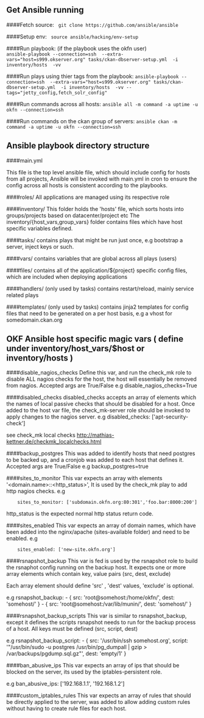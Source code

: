 Get Ansible running
---

####Fetch source:
``` git clone https://github.com/ansible/ansible```

####Setup env:
``` source ansible/hacking/env-setup```

####Run playbook: 
(if the playbook uses the okfn user)  
``` ansible-playbook --connection=ssh  --extra-vars="host=s999.okserver.org" tasks/ckan-dbserver-setup.yml  -i inventory/hosts  -vv ```

####Run plays using thier tags from the playbook:
``` ansible-playbook --connection=ssh  --extra-vars="host=s999.okserver.org" tasks/ckan-dbserver-setup.yml  -i inventory/hosts  -vv --tags="jetty_config,fetch_solr_config" ```

####Run commands across all hosts:
``` ansible all -m command -a uptime -u okfn --connection=ssh ```

####Run commands on the ckan group of servers:
``` ansible ckan -m command -a uptime -u okfn --connection=ssh ```


Ansible playbook directory structure
---

####main.yml

This file is the top level ansible file, which should include config for hosts from all projects,
Ansible will be invoked with main.yml in cron to ensure the config across all hosts is consistent according to the playbooks.

####roles/
All applications are managed using its respective role


####inventory/
This folder holds the 'hosts' file, which sorts hosts into groups/projects based on datacenter/project etc
The inventory/{host_vars,group_vars} folder contains files which have host specific variables defined.

####tasks/
contains plays that might be run just once, e.g bootstrap a server, inject keys or such.

####vars/ 
contains variables that are global across all plays (users)

####files/ 
contains all of the application/${project} specific config files, which are included when deploying applications

####handlers/ (only used by tasks)
contains restart/reload, mainly service related plays

####templates/ (only used by tasks)
contains jinja2 templates for config files that need to be generated on a per host basis, e.g a vhost for somedomain.ckan.org


OKF Ansible host specific magic vars ( define under inventory/host_vars/$host or inventory/hosts )
----

####disable_nagios_checks
Define this var, and run the check_mk role to disable ALL nagios checks for the host, the host will essentially be removed from nagios.
Accepted args are True/False
e.g
        disable_nagios_checks=True


####disabled_checks
disabled_checks accepts an array of elements which the names of local passive checks that should be disabled for a host.
Once added to the host var file, the check_mk-server role should be invoked to apply changes to the nagios server.
e.g
        disabled_checks: ['apt-security-check']

see check_mk local checks http://mathias-kettner.de/checkmk_localchecks.html

####backup_postgres
This was added to identify hosts that need postgres to be backed up, and a cronjob was added to each host that defines it.
Accepted args are True/False 
e.g
        backup_postgres=true

####sites_to_monitor
This var expects an array with elements  '<domain.name>:<port>:<http_status>', 
It is used by the check_mk play to add http nagios checks.
e.g

        sites_to_monitor: ['subdomain.okfn.org:80:301','foo.bar:8000:200']

http_status is the expected normal http status return code.

####sites_enabled
This var expects an array of domain names, which have been added into the nginx/apache (sites-available folder) and need to be enabled.
e.g
        
        sites_enabled: ['new-site.okfn.org']

####rsnapshot_backup
This var is fed is used by the rsnapshot role to build the rsnaphot config running on the backup host.
It expects one or more array elements which contain key, value pairs (src, dest, exclude)

Each array element should define 'src' , 'dest' values, 'exclude' is optional.

e.g
        rsnapshot_backup:
           - { src: 'root@somehost:/home/okfn/', dest: 'somehost/' }
           - { src: 'root@somehost:/var/lib/munin/', dest: 'somehost/' }

####rsnapshot_backup_scripts
This var is similar to rsnapshot_backup, except it defines the scripts rsnapshot needs to run for the backup process of a host.
All keys must be defined (src, script, dest)

e.g
        rsnapshot_backup_script:
            - { src: '/usr/bin/ssh       somehost.org', script: '"/usr/bin/sudo -u postgres /usr/bin/pg_dumpall | gzip > /var/backups/pgdump.sql.gz"', dest: 'empty/1' }

####ban_abusive_ips
This var expects an array of ips that should be blocked on the server, its used by the iptables-persistent role.

e.g
        ban_abusive_ips: ['192.168.1.1', '192.168.1.2']

####custom_iptables_rules
This var expects an array of rules that should be directly applied to the server, was added to allow adding custom rules without having to create rule files for each host.
